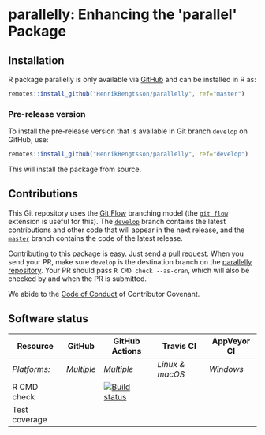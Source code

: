 


# parallelly: Enhancing the 'parallel' Package


## Installation
R package parallelly is only available via [GitHub](https://github.com/HenrikBengtsson/parallelly) and can be installed in R as:
```r
remotes::install_github("HenrikBengtsson/parallelly", ref="master")
```


### Pre-release version

To install the pre-release version that is available in Git branch `develop` on GitHub, use:
```r
remotes::install_github("HenrikBengtsson/parallelly", ref="develop")
```
This will install the package from source.  

## Contributions

This Git repository uses the [Git Flow](https://nvie.com/posts/a-successful-git-branching-model/) branching model (the [`git flow`](https://github.com/petervanderdoes/gitflow-avh) extension is useful for this).  The [`develop`](https://github.com/HenrikBengtsson/parallelly/tree/develop) branch contains the latest contributions and other code that will appear in the next release, and the [`master`](https://github.com/HenrikBengtsson/parallelly) branch contains the code of the latest release.

Contributing to this package is easy.  Just send a [pull request](https://help.github.com/articles/using-pull-requests/).  When you send your PR, make sure `develop` is the destination branch on the [parallelly repository](https://github.com/HenrikBengtsson/parallelly).  Your PR should pass `R CMD check --as-cran`, which will also be checked by  and  when the PR is submitted.

We abide to the [Code of Conduct](https://www.contributor-covenant.org/version/2/0/code_of_conduct/) of Contributor Covenant.


## Software status

| Resource      | GitHub        | GitHub Actions      | Travis CI       | AppVeyor CI      |
| ------------- | ------------------- | ------------------- | --------------- | ---------------- |
| _Platforms:_  | _Multiple_          | _Multiple_          | _Linux & macOS_ | _Windows_        |
| R CMD check   |  | <a href="https://github.com/HenrikBengtsson/parallelly/actions?query=workflow%3AR-CMD-check"><img src="https://github.com/HenrikBengtsson/parallelly/workflows/R-CMD-check/badge.svg?branch=develop" alt="Build status"></a>       |    |  |
| Test coverage |                     |                     |      |                  |
